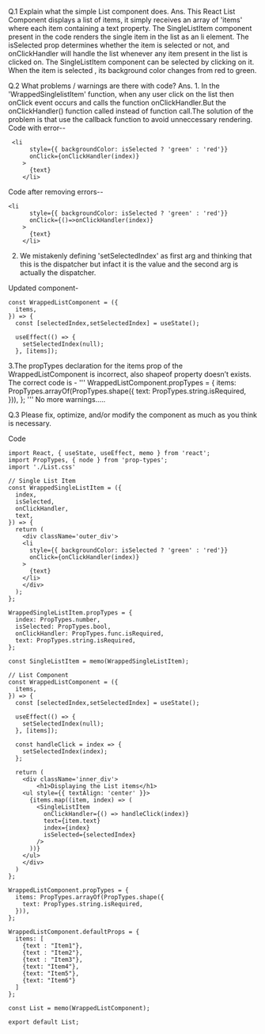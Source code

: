 Q.1 Explain what the simple List component does.
Ans. This React List Component displays a list of items, it simply receives an array of 'items' where each item containing a text property. The SingleListItem component present in the code renders the single item in the list as an li element. The isSelected prop determines whether the item is selected or not, and onClickHandler will handle the list whenever any item present in the list is clicked on. The SingleListItem component can be selected by clicking on it. When the item is selected , its background color changes from red to green. 

Q.2 What problems / warnings are there with code?
Ans. 1. In the 'WrappedSinglelistItem' function, when any user click on the list then onClick event occurs and calls the function onClickHandler.But the onClickHandler() function called instead of function call.The solution of the problem is that use the callback function to avoid unneccessary rendering.
Code with error--
```
 <li
      style={{ backgroundColor: isSelected ? 'green' : 'red'}}
      onClick={onClickHandler(index)}
    >
      {text}
    </li>
```

Code after removing errors--
```
<li
      style={{ backgroundColor: isSelected ? 'green' : 'red'}}
      onClick={()=>onClickHandler(index)}
    >
      {text}
    </li>
```
2. We mistakenly defining 'setSelectedIndex' as first arg and thinking that this is the dispatcher but infact it is the value and the second arg is  actually the dispatcher.
 
 Updated component-
```
const WrappedListComponent = ({
  items,
}) => {
  const [selectedIndex,setSelectedIndex] = useState();

  useEffect(() => {
    setSelectedIndex(null);
  }, [items]);
```
3.The propTypes declaration for the items prop of the WrappedListComponent is incorrect, also shapeof property doesn’t exists.
The correct code is - 
'''
WrappedListComponent.propTypes = {
  items: PropTypes.arrayOf(PropTypes.shape({
    text: PropTypes.string.isRequired,
  })),
};
'''
No more warnings.....


Q.3 Please fix, optimize, and/or modify the component as much as you think is necessary.

Code 
```
import React, { useState, useEffect, memo } from 'react';
import PropTypes, { node } from 'prop-types';
import './List.css'

// Single List Item
const WrappedSingleListItem = ({
  index,
  isSelected,
  onClickHandler,
  text,
}) => {
  return (
    <div className='outer_div'>
    <li
      style={{ backgroundColor: isSelected ? 'green' : 'red'}}
      onClick={onClickHandler(index)}
    >
      {text}
    </li>
    </div>
  );
};

WrappedSingleListItem.propTypes = {
  index: PropTypes.number,
  isSelected: PropTypes.bool,
  onClickHandler: PropTypes.func.isRequired,
  text: PropTypes.string.isRequired,
};

const SingleListItem = memo(WrappedSingleListItem);

// List Component
const WrappedListComponent = ({
  items,
}) => {
  const [selectedIndex,setSelectedIndex] = useState();

  useEffect(() => {
    setSelectedIndex(null);
  }, [items]);

  const handleClick = index => {
    setSelectedIndex(index);
  };

  return (
    <div className='inner_div'>
        <h1>Displaying the List items</h1>
    <ul style={{ textAlign: 'center' }}>
      {items.map((item, index) => (
        <SingleListItem
          onClickHandler={() => handleClick(index)}
          text={item.text}
          index={index}
          isSelected={selectedIndex}
        />
      ))}
    </ul>
    </div>
  )
};

WrappedListComponent.propTypes = {
  items: PropTypes.arrayOf(PropTypes.shape({
    text: PropTypes.string.isRequired,
  })),
};

WrappedListComponent.defaultProps = {
  items: [
    {text : "Item1"},
    {text : "Item2"},
    {text : "Item3"},
    {text: "Item4"},
    {text: "Item5"},
    {text: "Item6"}
  ]
};

const List = memo(WrappedListComponent);

export default List;
```


